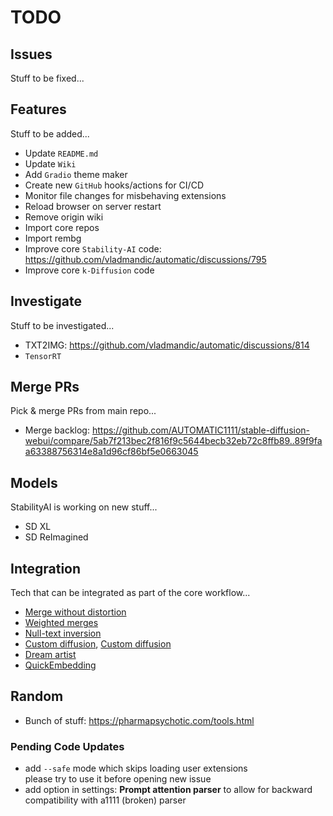 # TODO

## Issues

Stuff to be fixed...


## Features

Stuff to be added...

- Update `README.md`
- Update `Wiki`
- Add `Gradio` theme maker
- Create new `GitHub` hooks/actions for CI/CD  
- Monitor file changes for misbehaving extensions
- Reload browser on server restart
- Remove origin wiki
- Import core repos
- Import rembg
- Improve core `Stability-AI` code: <https://github.com/vladmandic/automatic/discussions/795>
- Improve core `k-Diffusion` code

## Investigate

Stuff to be investigated...

- TXT2IMG: <https://github.com/vladmandic/automatic/discussions/814>
- `TensorRT`

## Merge PRs

Pick & merge PRs from main repo...

- Merge backlog: <https://github.com/AUTOMATIC1111/stable-diffusion-webui/compare/5ab7f213bec2f816f9c5644becb32eb72c8ffb89..89f9faa63388756314e8a1d96cf86bf5e0663045>

## Models

StabilityAI is working on new stuff...

- SD XL
- SD ReImagined

## Integration

Tech that can be integrated as part of the core workflow...

- [Merge without distortion](https://github.com/ogkalu2/Merge-Stable-Diffusion-models-without-distortion)
- [Weighted merges](https://github.com/bbc-mc/sdweb-merge-block-weighted-gui/tree/master)
- [Null-text inversion](https://github.com/ouhenio/null-text-inversion-colab)
- [Custom diffusion](https://github.com/guaneec/custom-diffusion-webui), [Custom diffusion](https://www.cs.cmu.edu/~custom-diffusion/)
- [Dream artist](https://github.com/7eu7d7/DreamArtist-sd-webui-extension)
- [QuickEmbedding](https://github.com/ethansmith2000/QuickEmbedding)

## Random

- Bunch of stuff: <https://pharmapsychotic.com/tools.html>

### Pending Code Updates

- add `--safe` mode which skips loading user extensions  
  please try to use it before opening new issue  
- add option in settings: **Prompt attention parser**
  to allow for backward compatibility with a1111 (broken) parser
